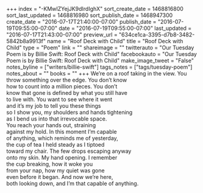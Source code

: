 +++
index = "-KMwIZYejJK9dIrdIghX"
sort_create_date = 1468816800
sort_last_updated = 1468816980
sort_publish_date = 1468947300
create_date = "2016-07-17T21:40:00-07:00"
publish_date = "2016-07-19T09:55:00-07:00"
date = "2016-07-19T09:55:00-07:00"
last_updated = "2016-07-17T21:43:00-07:00"
preview_url = "634ce1ca-3395-d7b8-3482-5842b8a9913f"
name = "Roof Deck with Child"
title = "Roof Deck with Child"
type = "Poem"
link = ""
shareimage = ""
twitterauto = "Our Tuesday Poem is by Billie Swift: Roof Deck with Child"
facebookauto = "Our Tuesday Poem is by Billie Swift: Roof Deck with Child"
make_image_tweet = "False"
notes_byline = ["writers/billie-swift"]
tags_notes = ["tags/tuesday-poem"]
notes_about = ""
books = ""
+++
We’re on a roof taking in the view. You<br>
throw something over the edge. You don’t know<br>
how to count into a million pieces. You don’t<br>
know that gone is defined by what you still have<br>
to live with. You want to see where it went<br>
and it’s my job to tell you these things<br>
so I show you, my shoulders and hands tightening<br>
as I bend us into that irrevocable space.<br>
You reach your hands out, straining<br>
against my hold. In this moment I’m capable<br>
of anything, which reminds me of yesterday,<br>
the cup of tea I held steady as I tiptoed<br>
toward my chair. The few drops escaping anyway<br>
onto my skin. My hand opening. I remember<br>
the cup breaking, how it woke you<br>
from your nap, how my quiet was gone<br>
even before it began. And now we’re here,<br>
both looking down, and I’m that capable of anything.